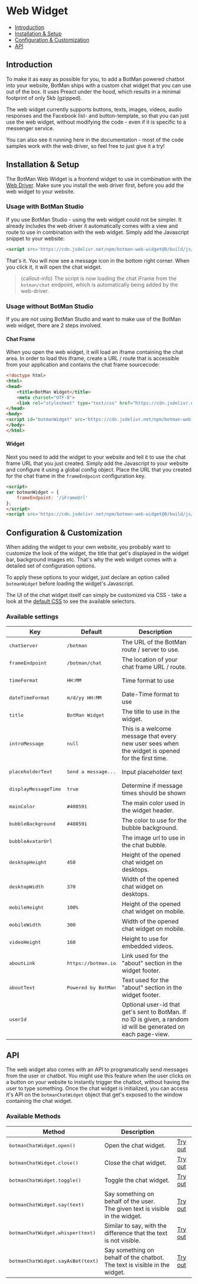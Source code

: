 # Web Widget

- [Introduction](#introduction)
- [Installation & Setup](#installation-setup)
- [Configuration & Customization](#configuration)
- [API](#api)

<a id="introduction"></a>
## Introduction

To make it as easy as possible for you, to add a BotMan powered chatbot into your website, BotMan ships with a custom chat widget that you can use out of the box. It uses Preact under the hood, which results in a minimal footprint of only 5kb (gzipped).

The web widget currently supports buttons, texts, images, videos, audio responses and the Facebook list- and button-template, so that you can just use the web widget, without modifying the code - even if it is specific to a messenger service.   

You can also see it running here in the documentation - most of the code samples work with the web driver, so feel free to just give it a try!

<a id="installation-setup"></a>
## Installation & Setup

The BotMan Web Widget is a frontend widget to use in combination with the [Web Driver](/__version__/driver-web). Make sure you install the web driver first, before you add the web widget to your website.

### Usage with BotMan Studio

If you use BotMan Studio - using the web widget could not be simpler. It already includes the web driver it automatically comes with a view and route to use in combination with the web widget.
Simply add the Javascript snippet to your website:

```html
<script src='https://cdn.jsdelivr.net/npm/botman-web-widget@0/build/js/widget.js'></script>
```

That's it. You will now see a message icon in the bottom right corner. When you click it, it will open the chat widget.

> {callout-info} The script is now loading the chat iFrame from the `botman/chat` endpoint, which is automatically being added by the web-driver.

### Usage without BotMan Studio

If you are not using BotMan Studio and want to make use of the BotMan web widget, there are 2 steps involved.

#### Chat Frame 
When you open the web widget, it will load an iframe containing the chat area. In order to load this iframe, create a URL / route that is accessible from your application and contains the chat frame sourcecode:

```html
<!doctype html>
<html>
<head>
    <title>BotMan Widget</title>
    <meta charset="UTF-8">
    <link rel="stylesheet" type="text/css" href="https://cdn.jsdelivr.net/npm/botman-web-widget@0/build/assets/css/chat.min.css">
</head>
<body>
<script id="botmanWidget" src='https://cdn.jsdelivr.net/npm/botman-web-widget@0/build/js/chat.js'></script>
</body>
</html>

```

#### Widget
Next you need to add the widget to your website and tell it to use the chat frame URL that you just created.
Simply add the Javascript to your website and configure it using a global config object. Place the URL that you created for the chat frame in the `frameEndpoint` configuration key.


```html
<script>
var botmanWidget = {
    frameEndpoint: '/iFrameUrl'    
};
</script>
<script src='https://cdn.jsdelivr.net/npm/botman-web-widget@0/build/js/widget.js'></script>
```

<a id="configuration"></a>
## Configuration & Customization

When adding the widget to your own website, you probably want to customize the look of the widget, the title that get's displayed in the widget bar, background images etc.
That's why the web widget comes with a detailed set of configuration options.

To apply these options to your widget, just declare an option called `botmanWidget` before loading the widget's Javascript.

The UI of the chat widget itself can simply be customized via CSS - take a look at the [default CSS](https://github.com/botman/web-widget/blob/master/src/assets/css/chat.css) to see the available selectors.

### Available settings

<table class="table" width="100%">
<thead>
    <tr>
        <th>Key</th>
        <th>Default</th>
        <th>Description</th>
    </tr>
</thead>
<tbody>
    <tr>
        <td>
            <pre>chatServer</pre>
        </td>
        <td>
            <pre>/botman</pre>
        </td>
        <td>
            The URL of the BotMan route / server to use.
        </td>
    </tr>
    <tr>
        <td>
            <pre>frameEndpoint</pre>
        </td>
        <td>
            <pre>/botman/chat</pre>
        </td>
        <td>
            The location of your chat frame URL / route.
        </td>
    </tr>
    <tr>
        <td>
            <pre>timeFormat</pre>
        </td>
        <td>
            <pre>HH:MM</pre>
        </td>
        <td>
            Time format to use
        </td>
    </tr>
    <tr>
        <td>
            <pre>dateTimeFormat</pre>
        </td>
        <td>
            <pre>m/d/yy HH:MM</pre>
        </td>
        <td>
            Date-Time format to use
        </td>
    </tr>
    <tr>
        <td>
            <pre>title</pre>
        </td>
        <td>
            <pre>BotMan Widget</pre>
        </td>
        <td>
            The title to use in the widget.
        </td>
    </tr>
    <tr>
        <td>
            <pre>introMessage</pre>
        </td>
        <td>
            <pre>null</pre>
        </td>
        <td>
            This is a welcome message that every new user sees when the widget is opened for the first time.
        </td>
    </tr>
    <tr>
        <td>
            <pre>placeholderText</pre>
        </td>
        <td>
            <pre>Send a message...</pre>
        </td>
        <td>
            Input placeholder text
        </td>
    </tr>
    <tr>
        <td>
            <pre>displayMessageTime</pre>
        </td>
        <td>
            <pre>true</pre>
        </td>
        <td>
            Determine if message times should be shown
        </td>
    </tr>
    <tr>
        <td>
            <pre>mainColor</pre>
        </td>
        <td>
            <pre>#408591</pre>
        </td>
        <td>
            The main color used in the widget header.
        </td>
    </tr>
    <tr>
        <td>
            <pre>bubbleBackground</pre>
        </td>
        <td>
            <pre>#408591</pre>
        </td>
        <td>
            The color to use for the bubble background.
        </td>
    </tr>
    <tr>
        <td>
            <pre>bubbleAvatarUrl</pre>
        </td>
        <td>
            <pre></pre>
        </td>
        <td>
            The image url to use in the chat bubble.
        </td>
    </tr>
    <tr>
        <td>
            <pre>desktopHeight</pre>
        </td>
        <td>
            <pre>450</pre>
        </td>
        <td>
            Height of the opened chat widget on desktops.
        </td>
    </tr>
    <tr>
        <td>
            <pre>desktopWidth</pre>
        </td>
        <td>
            <pre>370</pre>
        </td>
        <td>
            Width of the opened chat widget on desktops.
        </td>
    </tr>
    <tr>
        <td>
            <pre>mobileHeight</pre>
        </td>
        <td>
            <pre>100%</pre>
        </td>
        <td>
            Height of the opened chat widget on mobile.
        </td>
    </tr>
    <tr>
        <td>
            <pre>mobileWidth</pre>
        </td>
        <td>
            <pre>300</pre>
        </td>
        <td>
            Width of the opened chat widget on mobile.
        </td>
    </tr>
    <tr>
        <td>
            <pre>videoHeight</pre>
        </td>
        <td>
            <pre>160</pre>
        </td>
        <td>
            Height to use for embedded videos.
        </td>
    </tr>
    <tr>
        <td>
            <pre>aboutLink</pre>
        </td>
        <td>
            <pre>https://botman.io</pre>
        </td>
        <td>
            Link used for the "about" section in the widget footer.
        </td>
    </tr>
    <tr>
        <td>
            <pre>aboutText</pre>
        </td>
        <td>
            <pre>Powered by BotMan</pre>
        </td>
        <td>
            Text used for the "about" section in the widget footer.
        </td>
    </tr>
    <tr>
        <td>
            <pre>userId</pre>
        </td>
        <td>
            <pre></pre>
        </td>
        <td>
            Optional user-id that get's sent to BotMan. If no ID is given, a random id will be generated on each page-view.
        </td>
    </tr>
</tbody>
</table>

<a id="api"></a>
## API

The web widget also comes with an API to programatically send messages from the user or chatbot. You might use this feature when the user clicks on a button on your website to instantly trigger the chatbot, without having the user to type something.
Once the chat widget is initialized, you can access it's API on the `botmanChatWidget` object that get's exposed to the window containing the chat widget.

### Available Methods

<table class="table" width="100%">
<thead>
    <tr>
        <th>Method</th>
        <th>Description</th>
        <th></th>
    </tr>
</thead>
<tbody>
    <tr>
        <td>
            <pre>botmanChatWidget.open()</pre>
        </td>
        <td>
            Open the chat widget.
        </td>
        <td>
            <a href="#" class="btn" onclick="botmanChatWidget.open();return false;">Try out</a>
        </td>
    </tr>
    <tr>
        <td>
            <pre>botmanChatWidget.close()</pre>
        </td>
        <td>
            Close the chat widget.
        </td>
        <td>
            <a href="#" class="btn" onclick="botmanChatWidget.close();return false;">Try out</a>
        </td>
    </tr>
    <tr>
        <td>
            <pre>botmanChatWidget.toggle()</pre>
        </td>
        <td>
            Toggle the chat widget.
        </td>
        <td>
            <a href="#" class="btn" onclick="botmanChatWidget.toggle();return false;">Try out</a>
        </td>
    </tr>
    <tr>
        <td>
            <pre>botmanChatWidget.say(text)</pre>
        </td>
        <td>
            Say something on behalf of the user.<br>The given text is visible in the widget.
        </td>
        <td>
            <a href="#" class="btn" onclick="botmanChatWidget.say('Hi');return false;">Try out</a>
        </td>
    </tr>
    <tr>
        <td>
            <pre>botmanChatWidget.whisper(text)</pre>
        </td>
        <td>
            Similar to say, with the difference that the text is not visible.
        </td>
        <td>
            <a href="#" class="btn" onclick="botmanChatWidget.whisper('Hi');return false;">Try out</a>
        </td>
    </tr>
    <tr>
        <td>
            <pre>botmanChatWidget.sayAsBot(text)</pre>
        </td>
        <td>
            Say something on behalf of the chatbot.<br>The text is visible in the widget.
        </td>
        <td>
            <a href="#" class="btn" onclick="botmanChatWidget.sayAsBot('Hi, I am BotMan');return false;">Try out</a>
        </td>
    </tr>
</tbody>
</table>